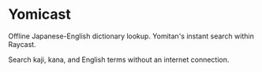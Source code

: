 # Yomicast

Offline Japanese-English dictionary lookup. Yomitan's instant search within Raycast.

Search kaji, kana, and English terms without an internet connection.